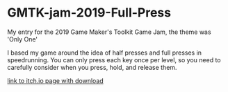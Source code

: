 # GMTK-jam-2019-Full-Press
My entry for the 2019 Game Maker's Toolkit Game Jam, the theme was 'Only One'

I based my game around the idea of half presses and full presses in speedrunning.
You can only press each key once per level, so you need to carefully consider when you press, hold, and release them.

[link to itch.io page with download](https://thelovedoc.itch.io/full-press)
